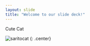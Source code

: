 ```yaml
---
layout: slide
title: "Welcome to our slide deck!"
---
```


Cute Cat 

![saritocat](https://octodex.github.com/images/saritocat.png)
{: .center}
